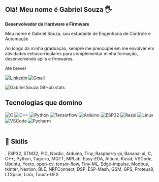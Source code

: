 ## Olá! Meu nome é Gabriel Souza 🖐️

**Desenvolvedor de Hardware e Firmware**

Meu nome é Gabriel Souza, sou estudante de Engenharia de Controle e Automação .

Ao longo da minha graduação, sempre me preocupei em me envolver em atividades extracurriculares para complementar minha formação, desenvolvendo api's e firmwares.

Até breve!

[![Linkedin](https://img.shields.io/badge/LinkedIn-0077B5?style=for-the-badge&logo=linkedin&logoColor=white)](https://www.linkedin.com/in/gabrielsouza-/)
[![Gmail](https://img.shields.io/badge/Gmail-D14836?style=for-the-badge&logo=gmail&logoColor=white)](mailto:gabriel.souza630@gmail.com)

![Gabriel Souza GitHub stats](https://github-readme-stats.vercel.app/api?username=gabriel89067&show_icons=true&theme=radical)

## Tecnologias que domino
<div style="display: inline_block">
<img align="center" alt="C" src="https://img.shields.io/badge/C-00599C?style=for-the-badge&logo=c&logoColor=white" />
<img align="center" alt="C++" src="https://img.shields.io/badge/C%2B%2B-00599C?style=for-the-badge&logo=c%2B%2B&logoColor=white" />
<img align="center" alt="Python" src="https://img.shields.io/badge/Python-14354C?style=for-the-badge&logo=python&logoColor=white" />
<img align="center" alt="Tensorflow" src="https://img.shields.io/badge/TensorFlow-FF6F00?style=for-the-badge&logo=tensorflow&logoColor=white" />
<img align="center" alt="Arduino" src="https://img.shields.io/badge/Arduino-00979D?style=for-the-badge&logo=Arduino&logoColor=white" />
<img align="center" alt="ESP32" src="https://img.shields.io/badge/espressif-E7352C?style=for-the-badge&logo=espressif&logoColor=white" />
<img align="center" alt="Raspi" src="https://img.shields.io/badge/Raspberry%20Pi-A22846?style=for-the-badge&logo=Raspberry%20Pi&logoColor=white" />
<img align="center" alt="Linux" src="https://img.shields.io/badge/Linux-FCC624?style=for-the-badge&logo=linux&logoColor=black" />
<img align="center" alt="VSCode" src="https://img.shields.io/badge/Visual_Studio_Code-0078D4?style=for-the-badge&logo=visual%20studio%20code&logoColor=white" />
<img align="center" alt="Pycharm" src="https://img.shields.io/badge/PyCharm-000000.svg?&style=for-the-badge&logo=PyCharm&logoColor=white" />
</div><br/>
 
## 🚀 Skills
. ESP32, STM32, PIC, Nordic, Arduino, Tiny, Raspberry-pi, Banana-pi, 
C, C++, Python, Tago-io, MQTT, MPLab, Easy-EDA, Altium, Kicad, VSCode, Ubuntu, 
Yocto, open-cv, tensor-flow, Tiny-ML, Edge-impulse, Modbus, tkinter, Nextion, 
BLE, NRFConnect, DSP, ESP-Mesh, GSM, GPS, Proteus8, LTSpice, Lora, Touch-GFX
